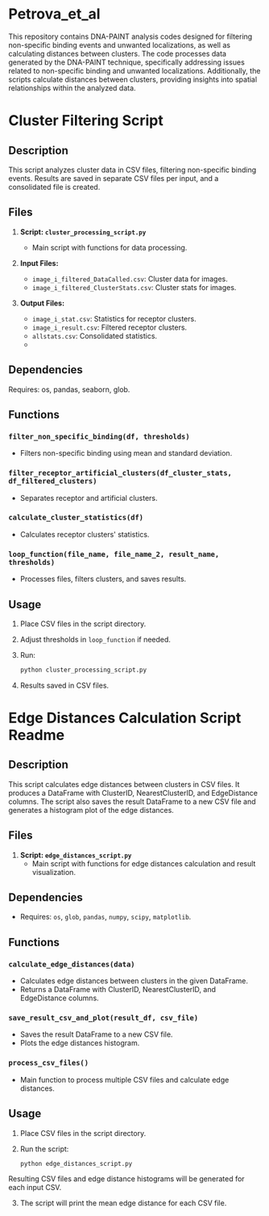 # Petrova_et_al

This repository contains DNA-PAINT analysis codes designed for filtering non-specific binding events and unwanted localizations, as well as calculating distances between clusters. The code processes data generated by the DNA-PAINT technique, specifically addressing issues related to non-specific binding and unwanted localizations. Additionally, the scripts calculate distances between clusters, providing insights into spatial relationships within the analyzed data.

# Cluster Filtering Script 

## Description
This script analyzes cluster data in CSV files, filtering non-specific binding events. Results are saved in separate CSV files per input, and a consolidated file is created.

## Files
1. **Script: `cluster_processing_script.py`**
   - Main script with functions for data processing.

2. **Input Files:**
   - `image_i_filtered_DataCalled.csv`: Cluster data for images.
   - `image_i_filtered_ClusterStats.csv`: Cluster stats for images.

3. **Output Files:**
   - `image_i_stat.csv`: Statistics for receptor clusters.
   - `image_i_result.csv`: Filtered receptor clusters.
   - `allstats.csv`: Consolidated statistics.
   - 
## Dependencies
Requires: os, pandas, seaborn, glob.

## Functions

### `filter_non_specific_binding(df, thresholds)`
- Filters non-specific binding using mean and standard deviation.

### `filter_receptor_artificial_clusters(df_cluster_stats, df_filtered_clusters)`
- Separates receptor and artificial clusters.

### `calculate_cluster_statistics(df)`
- Calculates receptor clusters' statistics.

### `loop_function(file_name, file_name_2, result_name, thresholds)`
- Processes files, filters clusters, and saves results.

## Usage
1. Place CSV files in the script directory.

2. Adjust thresholds in `loop_function` if needed.

3. Run:
   ```bash
   python cluster_processing_script.py
4. Results saved in CSV files.


# Edge Distances Calculation Script Readme

## Description
This script calculates edge distances between clusters in CSV files. It produces a DataFrame with ClusterID, NearestClusterID, and EdgeDistance columns. The script also saves the result DataFrame to a new CSV file and generates a histogram plot of the edge distances.

## Files
1. **Script: `edge_distances_script.py`**
   - Main script with functions for edge distances calculation and result visualization.

## Dependencies
- Requires: `os`, `glob`, `pandas`, `numpy`, `scipy`, `matplotlib`.

## Functions

### `calculate_edge_distances(data)`
- Calculates edge distances between clusters in the given DataFrame.
- Returns a DataFrame with ClusterID, NearestClusterID, and EdgeDistance columns.

### `save_result_csv_and_plot(result_df, csv_file)`
- Saves the result DataFrame to a new CSV file.
- Plots the edge distances histogram.

### `process_csv_files()`
- Main function to process multiple CSV files and calculate edge distances.

## Usage
1. Place CSV files in the script directory.

2. Run the script:
   ```bash
   python edge_distances_script.py
Resulting CSV files and edge distance histograms will be generated for each input CSV.

3. The script will print the mean edge distance for each CSV file.

